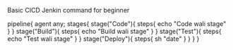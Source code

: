 Basic CICD Jenkin command for beginner

pipeline{
    agent any;
    stages{
        stage("Code"){
            steps{
               echo "Code wali stage" 
            }
        }
        stage("Build"){
            steps{
                echo "Build wali stage"
            }
        }
        stage("Test"){
            steps{
                echo "Test wali stage"
            }
        }
        stage("Deploy"){
            steps{
                sh "date"
            }
        }
    }
}
